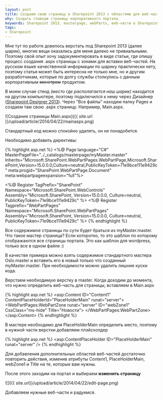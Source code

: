 ```yaml
---
layout: post
title: Создаем свою страницу в Sharepoint 2013 c областями для веб-частей
why: Создать главную страницу корпоративного портала.
keywords: Sharepoint 2013, masterpage, webParts, веб-части в Sharepoint 2013
tags:
- Sharepoint
---
```


Мне тут по работе довелось верстать под Sharepoint 2013 (далее шарик), многие вещи оказались для меня далеко не тривиальными. Поэтому свой опыт хочу задокументировать в виде статьи, где опишу процесс создания <span class="file">.aspx</span>
страницы с зонами для вставки веб-частей. На русском языке качественной информации по шарику практически нету, поэтому статья может быть интересна не только мне, но и другим разработчикам, которые по долгу службы столкулись с данным корпоративным <s>монстром</s> продуктом.

В моем случае стенд *(место где располагается наш шарик)* находится на другом компьютере, поэтому подключился к нему через Дизайнер ([Sharepoint Designer 2013](http://www.microsoft.com/ru-ru/download/details.aspx)). Через "Все файлы" находим папку Pages и создаем там свою <span class="file">.aspx</span> страницу. Например, Main.aspx.

![Создание страницы Main.aspx]({{ site.url }}/upload/article/2014/04/22/mainaspx.png)

Стандартный код можно спокойно удалять, он не понадобится.

Необходимо добавить директивы:

{% highlight asp.net %}
<%@ Page language="C#" MasterPageFile="../_catalogs/masterpage/myMaster.master"
	     Inherits="Microsoft.SharePoint.WebPartPages.WebPartPage,Microsoft.SharePoint,Version=15.0.0.0,Culture=neutral,PublicKeyToken=71e9bce111e9429c"
	     meta:progid="SharePoint.WebPartPage.Document"
	     meta:webpartpageexpansion="full"%>

<%@ Register TagPrefix="SharePoint"
             Namespace="Microsoft.SharePoint.WebControls"
             Assembly="Microsoft.SharePoint, Version=15.0.0.0, Culture=neutral, PublicKeyToken=71e9bce111e9429c" %>
<%@ Register Tagprefix="WebPartPages"
             Namespace="Microsoft.SharePoint.WebPartPages"
             Assembly="Microsoft.SharePoint, Version=15.0.0.0, Culture=neutral, PublicKeyToken=71e9bce111e9429c" %>
{% endhighlight %}

Все содержимое страницы по сути будет браться из myMaster.master. Что такое мастер страница? Если которотко, то это шаблон по которому отображаются все страницы портала. Это как шаблон для wordpress, только все в одном файле :)

В качестве примера можно взять содержимое стандартного мастера Oslo.master и вставить его в новый только что созданный myMaster.master. При необходимости можно удалить лишние куски кода.

Верстаем необходимую верстку в master. Когда доходим до момента, что нужно определить веб-часть для страницы, вставляем в Main.aspx

{% highlight asp.net %}
<asp:Content ID="Content1" ContentPlaceHolderId="PlaceHolderMain" runat="server">
	<WebPartPages:WebPartZone runat="server" ID="webZone1" CssClass="ms-hide" Title="Новости">
		<ZoneTemplate></ZoneTemplate>
	</WebPartPages:WebPartZone>
</asp:Content>
{% endhighlight %}

В мастере необходимо для PlaceHolderMain определить место, поэтому в нужной части верстки добавляем плэйсхолдер

{% highlight asp.net %}
<asp:ContentPlaceHolder ID="PlaceHolderMain" runat="server" />
{% endhighlight %}

Для добавления дополнительных областей веб-частей достаточно повторить действия, изменив атрибуты Content1, PlaceHolderMain, webZone1 и Title на те, которые вам нужны.

После этого заходим на портал и выбираем **изменить страницу**

![]({{ site.url}}/upload/article/2014/04/22/edit-page.png)

Добавляем нужные веб-части и радуемся.


